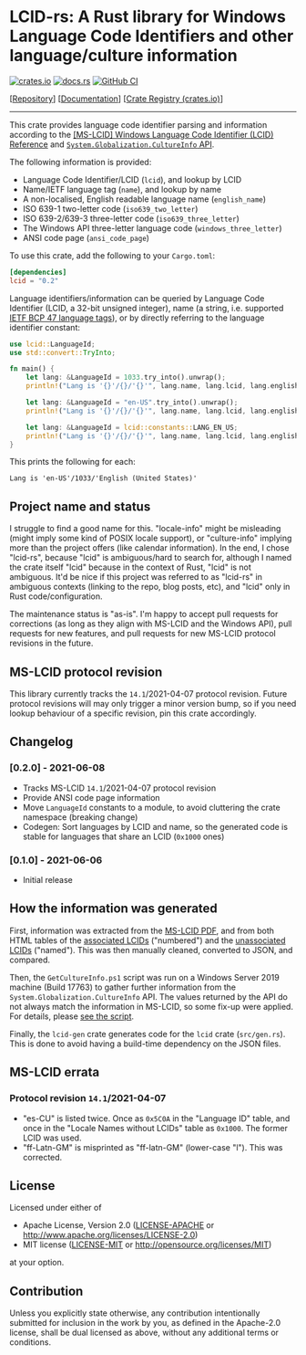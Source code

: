 # LCID-rs: A Rust library for Windows Language Code Identifiers and other language/culture information

[![crates.io](https://img.shields.io/crates/v/lcid.svg)](https://crates.io/crates/lcid) [![docs.rs](https://docs.rs/lcid/badge.svg)](https://docs.rs/lcid/) [![GitHub CI](https://github.com/tobywf/lcid-rs/actions/workflows/check.yaml/badge.svg)](https://github.com/tobywf/lcid-rs/)

[[Repository](https://github.com/tobywf/lcid-rs/)] [[Documentation](https://docs.rs/lcid/)] [[Crate Registry (crates.io)](https://crates.io/crates/lcid)]

---

This crate provides language code identifier parsing and information
according to the [[MS-LCID] Windows Language Code Identifier (LCID) Reference](https://docs.microsoft.com/en-us/openspecs/windows_protocols/ms-lcid/70feba9f-294e-491e-b6eb-56532684c37f) and [`System.Globalization.CultureInfo` API](https://docs.microsoft.com/en-us/dotnet/api/system.globalization.cultureinfo).

The following information is provided:

* Language Code Identifier/LCID (`lcid`), and lookup by LCID
* Name/IETF language tag (`name`), and lookup by name
* A non-localised, English readable language name (`english_name`)
* ISO 639-1 two-letter code (`iso639_two_letter`)
* ISO 639-2/639-3 three-letter code (`iso639_three_letter`)
* The Windows API three-letter language code (`windows_three_letter`)
* ANSI code page (`ansi_code_page`)

To use this crate, add the following to your `Cargo.toml`:

```toml
[dependencies]
lcid = "0.2"
```

Language identifiers/information can be queried by Language
Code Identifier (LCID, a 32-bit unsigned integer), name (a string, i.e. supported [IETF BCP 47 language tags](https://tools.ietf.org/rfc/bcp/bcp47.txt)), or by directly referring to the language identifier constant:

```rust
use lcid::LanguageId;
use std::convert::TryInto;

fn main() {
    let lang: &LanguageId = 1033.try_into().unwrap();
    println!("Lang is '{}'/{}/'{}'", lang.name, lang.lcid, lang.english_name);

    let lang: &LanguageId = "en-US".try_into().unwrap();
    println!("Lang is '{}'/{}/'{}'", lang.name, lang.lcid, lang.english_name);

    let lang: &LanguageId = lcid::constants::LANG_EN_US;
    println!("Lang is '{}'/{}/'{}'", lang.name, lang.lcid, lang.english_name);
}
```

This prints the following for each:

```
Lang is 'en-US'/1033/'English (United States)'
```

## Project name and status

I struggle to find a good name for this. "locale-info" might be misleading (might imply some kind of POSIX locale support), or "culture-info" implying more than the project offers (like calendar information). In the end, I chose "lcid-rs", because "lcid" is ambiguous/hard to search for, although I named the crate itself "lcid" because in the context of Rust, "lcid" is not ambiguous. It'd be nice if this project was referred to as "lcid-rs" in ambiguous contexts (linking to the repo, blog posts, etc), and "lcid" only in Rust code/configuration.

The maintenance status is "as-is". I'm happy to accept pull requests for corrections (as long as they align with MS-LCID and the Windows API), pull requests for new features, and pull requests for new MS-LCID protocol revisions in the future.

## MS-LCID protocol revision

This library currently tracks the `14.1`/2021-04-07 protocol revision. Future
protocol revisions will may only trigger a minor version bump, so if you need
lookup behaviour of a specific revision, pin this crate accordingly.

## Changelog

### [0.2.0] - 2021-06-08

* Tracks MS-LCID `14.1`/2021-04-07 protocol revision
* Provide ANSI code page information
* Move `LanguageId` constants to a module, to avoid cluttering the crate
  namespace (breaking change)
* Codegen: Sort languages by LCID and name, so the generated code is stable for
  languages that share an LCID (`0x1000` ones)

### [0.1.0] - 2021-06-06

* Initial release

## How the information was generated

First, information was extracted from the [MS-LCID PDF](https://docs.microsoft.com/en-us/openspecs/windows_protocols/ms-lcid/70feba9f-294e-491e-b6eb-56532684c37f),
and from both HTML tables of the [associated LCIDs](https://docs.microsoft.com/en-us/openspecs/windows_protocols/ms-lcid/63d3d639-7fd2-4afb-abbe-0d5b5551eef8)
("numbered") and the [unassociated LCIDs](https://docs.microsoft.com/en-us/openspecs/windows_protocols/ms-lcid/926e694f-1797-4418-a922-343d1c5e91a6)
("named"). This was then manually cleaned, converted to JSON, and compared.

Then, the `GetCultureInfo.ps1` script was run on a Windows Server 2019 machine
(Build 17763) to gather further information from the
`System.Globalization.CultureInfo` API. The values returned by the API do not
always match the information in MS-LCID, so some fix-up were applied. For
details, please [see the script](lcid_gen/GetCultureInfo.ps1).

Finally, the `lcid-gen` crate generates code for the `lcid` crate
(`src/gen.rs`). This is done to avoid having a build-time dependency on the
JSON files.

## MS-LCID errata

### Protocol revision `14.1`/2021-04-07

* "es-CU" is listed twice. Once as `0x5C0A` in the "Language ID" table, and
  once in the "Locale Names without LCIDs" table as `0x1000`. The former LCID
  was used.
* "ff-Latn-GM" is misprinted as "ff-latn-GM" (lower-case "l"). This was
  corrected.

## License

Licensed under either of

 * Apache License, Version 2.0 ([LICENSE-APACHE](LICENSE-APACHE) or http://www.apache.org/licenses/LICENSE-2.0)
 * MIT license ([LICENSE-MIT](LICENSE-MIT) or http://opensource.org/licenses/MIT)

at your option.

## Contribution

Unless you explicitly state otherwise, any contribution intentionally submitted
for inclusion in the work by you, as defined in the Apache-2.0 license, shall be
dual licensed as above, without any additional terms or conditions.
